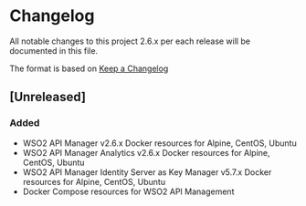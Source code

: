 # Changelog
All notable changes to this project 2.6.x per each release will be documented in this file.

The format is based on [Keep a Changelog](https://keepachangelog.com/en/1.0.0/)

## [Unreleased]

### Added
- WSO2 API Manager v2.6.x Docker resources for Alpine, CentOS, Ubuntu
- WSO2 API Manager Analytics v2.6.x Docker resources for Alpine, CentOS, Ubuntu
- WSO2 API Manager Identity Server as Key Manager v5.7.x Docker resources for Alpine, CentOS, Ubuntu
- Docker Compose resources for WSO2 API Management

